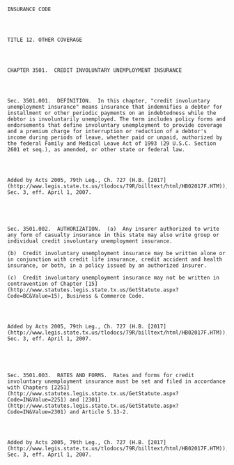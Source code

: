 ﻿
    
    
    	
    					
    
    
    INSURANCE CODE
    
      
    
    
    TITLE 12. OTHER COVERAGE
    
      
    
    
    CHAPTER 3501.  CREDIT INVOLUNTARY UNEMPLOYMENT INSURANCE
    
      
    
    
    Sec. 3501.001.  DEFINITION.  In this chapter, "credit involuntary unemployment insurance" means insurance that indemnifies a debtor for installment or other periodic payments on an indebtedness while the debtor is involuntarily unemployed. The term includes policy forms and endorsements that define involuntary unemployment to provide coverage and a premium charge for interruption or reduction of a debtor's income during periods of leave, whether paid or unpaid, authorized by the federal Family and Medical Leave Act of 1993 (29 U.S.C. Section 2601 et seq.), as amended, or other state or federal law.
    
    
    
    
    Added by Acts 2005, 79th Leg., Ch. 727 (H.B. [2017](http://www.legis.state.tx.us/tlodocs/79R/billtext/html/HB02017F.HTM)), Sec. 3, eff. April 1, 2007.
    
    
    
    
    
    Sec. 3501.002.  AUTHORIZATION.  (a)  Any insurer authorized to write any form of casualty insurance in this state may also write group or individual credit involuntary unemployment insurance.
    
    (b)  Credit involuntary unemployment insurance may be written alone or in conjunction with credit life insurance, credit accident and health insurance, or both, in a policy issued by an authorized insurer.
    
    (c)  Credit involuntary unemployment insurance may not be written in contravention of Chapter [15](http://www.statutes.legis.state.tx.us/GetStatute.aspx?Code=BC&Value=15), Business & Commerce Code.
    
    
    
    
    Added by Acts 2005, 79th Leg., Ch. 727 (H.B. [2017](http://www.legis.state.tx.us/tlodocs/79R/billtext/html/HB02017F.HTM)), Sec. 3, eff. April 1, 2007.
    
    
    
    
    
    Sec. 3501.003.  RATES AND FORMS.  Rates and forms for credit involuntary unemployment insurance must be set and filed in accordance with Chapters [2251](http://www.statutes.legis.state.tx.us/GetStatute.aspx?Code=IN&Value=2251) and [2301](http://www.statutes.legis.state.tx.us/GetStatute.aspx?Code=IN&Value=2301) and Article 5.13-2.
    
    
    
    
    Added by Acts 2005, 79th Leg., Ch. 727 (H.B. [2017](http://www.legis.state.tx.us/tlodocs/79R/billtext/html/HB02017F.HTM)), Sec. 3, eff. April 1, 2007.
    
    
    
    
    				
